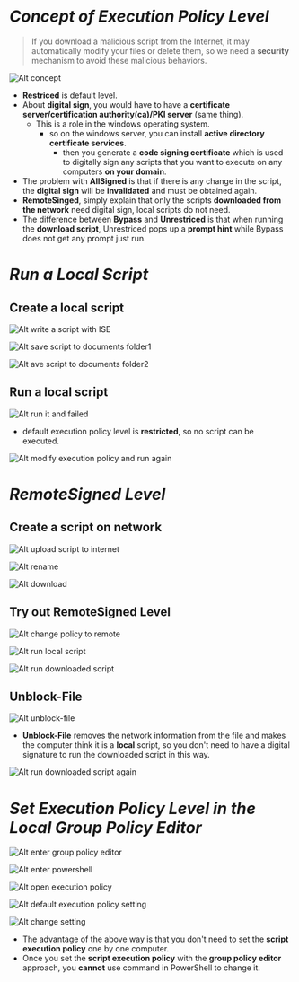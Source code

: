 # **_Concept of Execution Policy Level_**

> If you download a malicious script from the Internet, it may automatically modify your files or delete them, so we need a **security** mechanism to avoid these malicious behaviors.

![Alt concept](pic/bandicam%202022-10-10%2005-12-41-834.jpg)

- **Restriced** is default level.
- About **digital sign**, you would have to have a **certificate server/certification authority(ca)/PKI server** (same thing).
  - This is a role in the windows operating system.
    - so on the windows server, you can install **active directory certificate services**.
      - then you generate a **code signing certificate** which is used to digitally sign any scripts that you want to execute on any computers **on your domain**.
- The problem with **AllSigned** is that if there is any change in the script, the **digital sign** will be **invalidated** and must be obtained again.
- **RemoteSinged**, simply explain that only the scripts **downloaded from the network** need digital sign, local scripts do not need.
- The difference between **Bypass** and **Unrestriced** is that when running the **download script**, Unrestriced pops up a **prompt hint** while Bypass does not get any prompt just run.

# **_Run a Local Script_**

## **Create a local script**

![Alt write a script with ISE](pic/bandicam%202022-10-10%2005-14-18-593.jpg)

![Alt save script to documents folder1](pic/bandicam%202022-10-10%2005-14-25-492.jpg)

![Alt ave script to documents folder2](pic/bandicam%202022-10-10%2005-15-01-303.jpg)

## **Run a local script**

![Alt run it and failed](pic/bandicam%202022-10-10%2005-18-43-816.jpg)

- default execution policy level is **restricted**, so no script can be executed.

![Alt modify execution policy and run again](pic/bandicam%202022-10-10%2005-21-45-085.jpg)

# **_RemoteSigned Level_**

## **Create a script on network**

![Alt upload script to internet](pic/bandicam%202022-10-10%2005-23-43-172.jpg)

![Alt rename](pic/bandicam%202022-10-10%2005-24-17-206.jpg)

![Alt download](pic/bandicam%202022-10-10%2005-26-00-519.jpg)

## **Try out RemoteSigned Level**

![Alt change policy to remote](pic/bandicam%202022-10-10%2005-26-49-856.jpg)

![Alt run local script](pic/bandicam%202022-10-10%2005-27-31-538.jpg)

![Alt  run downloaded script](pic/bandicam%202022-10-10%2005-28-18-646.jpg)

## **Unblock-File**

![Alt unblock-file](pic/bandicam%202022-10-10%2005-29-59-812.jpg)

- **Unblock-File** removes the network information from the file and makes the computer think it is a **local** script, so you don't need to have a digital signature to run the downloaded script in this way.

![Alt run downloaded script again](pic/bandicam%202022-10-10%2005-31-10-508.jpg)

# **_Set Execution Policy Level in the Local Group Policy Editor_**

![Alt enter group policy editor](pic/bandicam%202022-10-10%2005-31-50-390.jpg)

![Alt enter powershell](pic/bandicam%202022-10-10%2005-32-33-963.jpg)

![Alt open execution policy](pic/bandicam%202022-10-10%2005-32-42-485.jpg)

![Alt default execution policy setting](pic/bandicam%202022-10-10%2005-33-03-677.jpg)

![Alt change setting](pic/bandicam%202022-10-10%2005-34-22-742.jpg)

- The advantage of the above way is that you don't need to set the **script execution policy** one by one computer.
- Once you set the **script execution policy** with the **group policy editor** approach, you **cannot** use command in PowerShell to change it.

